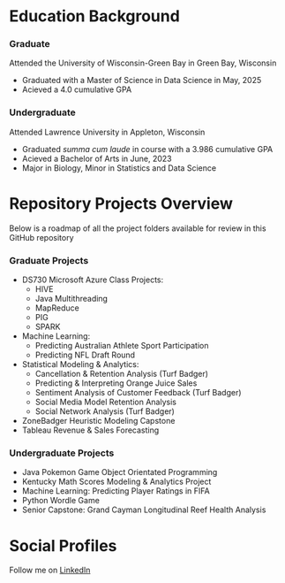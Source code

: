# Education Background

### Graduate
Attended the University of Wisconsin-Green Bay in Green Bay, Wisconsin
- Graduated with a Master of Science in Data Science in May, 2025
- Acieved a 4.0 cumulative GPA

### Undergraduate 
Attended Lawrence University in Appleton, Wisconsin
- Graduated *summa cum laude* in course with a 3.986 cumulative GPA
- Acieved a Bachelor of Arts in June, 2023
- Major in Biology, Minor in Statistics and Data Science

# Repository Projects Overview
Below is a roadmap of all the project folders available for review in this GitHub repository

### Graduate Projects
- DS730 Microsoft Azure Class Projects:
  - HIVE
  - Java Multithreading
  - MapReduce
  - PIG
  - SPARK
- Machine Learning:
  - Predicting Australian Athlete Sport Participation
  - Predicting NFL Draft Round
- Statistical Modeling & Analytics:
  - Cancellation & Retention Analysis (Turf Badger)
  - Predicting & Interpreting Orange Juice Sales
  - Sentiment Analysis of Customer Feedback (Turf Badger)
  - Social Media Model Retention Analysis
  - Social Network Analysis (Turf Badger)
- ZoneBadger Heuristic Modeling Capstone
- Tableau Revenue & Sales Forecasting

### Undergraduate Projects
- Java Pokemon Game Object Orientated Programming
- Kentucky Math Scores Modeling & Analytics Project
- Machine Learning: Predicting Player Ratings in FIFA
- Python Wordle Game
- Senior Capstone: Grand Cayman Longitudinal Reef Health Analysis

# Social Profiles
Follow me on [LinkedIn](https://www.linkedin.com/in/adam-bruce-6579b5319)
